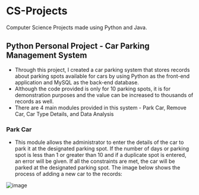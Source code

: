 # CS-Projects
Computer Science Projects made using Python and Java.


## Python Personal Project - Car Parking Management System
* Through this project, I created a car parking system that stores records about parking spots available for cars by using Python as the front-end application and MySQL as the back-end database.
* Although the code provided is only for 10 parking spots, it is for demonstration purposes and the value can be increased to thousands of records as well.
* There are 4 main modules provided in this system - Park Car, Remove Car, Car Type Details, and Data Analysis
### Park Car
* This module allows the administrator to enter the details of the car to park it at the designated parking spot. If the number of days or parking spot is less than 1 or greater than 10 and if a duplicate spot is entered, an error will be given. If all the constraints are met, the car will be parked at the designated parking spot.
The image below shows the process of adding a new car to the records:
  
![image](https://github.com/SiddharthN21/CS-Projects/assets/112213674/253eca9a-e57b-4fa1-85a7-78f1cb4491df)
